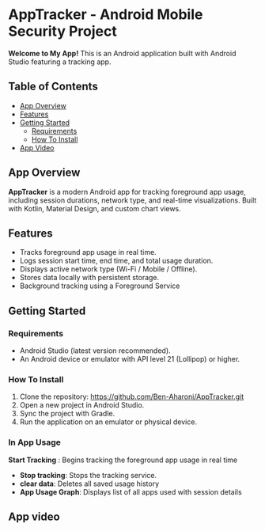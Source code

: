 # AppTracker - Android Mobile Security Project

**Welcome to My App!** This is an Android application built with Android Studio featuring a tracking app.

## Table of Contents
- [App Overview](#app-overview)
- [Features](#features)
- [Getting Started](#getting-started)
  - [Requirements](#requirements)
  - [How To Install](#how-to-install)
- [App Video](#app-video)

## App Overview
**AppTracker** is a modern Android app for tracking foreground app usage, including session durations, network type, and real-time visualizations. Built with Kotlin, Material Design, and custom chart views.

## Features
- Tracks foreground app usage in real time.
- Logs session start time, end time, and total usage duration.
- Displays active network type (Wi-Fi / Mobile / Offline).
- Stores data locally with persistent storage.
- Background tracking using a Foreground Service

## Getting Started

### Requirements
- Android Studio (latest version recommended).
- An Android device or emulator with API level 21 (Lollipop) or higher.


### How To Install
1. Clone the repository: https://github.com/Ben-Aharoni/AppTracker.git
2. Open a new project in Android Studio.
4. Sync the project with Gradle.
5. Run the application on an emulator or physical device.

### In App Usage
**Start Tracking** : Begins tracking the foreground app usage in real time
- **Stop tracking**: Stops the tracking service.
- **clear data**: Deletes all saved usage history
- **App Usage Graph**:  Displays list of all apps used with session details


## App video



